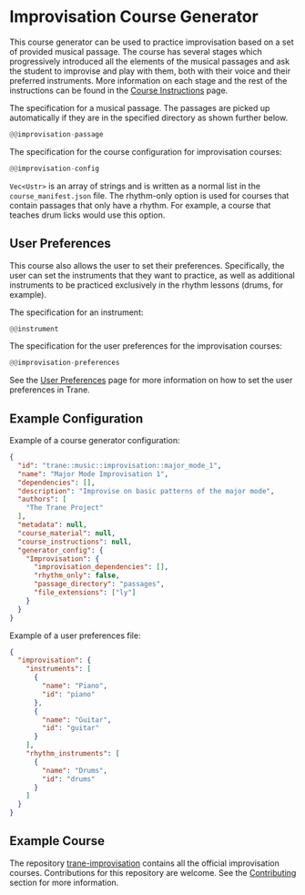 # Improvisation Course Generator

This course generator can be used to practice improvisation based on a set of provided musical
passage. The course has several stages which progressively introduced all the elements of the
musical passages and ask the student to improvise and play with them, both with their voice and
their preferred instruments. More information on each stage and the rest of the instructions can be
found in the [Course Instructions](./improvisation/instructions.md) page.

The specification for a musical passage. The passages are picked up automatically if they are in the
specified directory as shown further below.
```rust
@@improvisation-passage
```

The specification for the course configuration for improvisation courses:
```rust
@@improvisation-config
```

`Vec<Ustr>` is an array of strings and is written as a normal list in the `course_manifest.json`
file. The rhythm-only option is used for courses that contain passages that only have a rhythm. For
example, a course that teaches drum licks would use this option.

## User Preferences

This course also allows the user to set their preferences. Specifically, the user can set the
instruments that they want to practice, as well as additional instruments to be practiced
exclusively in the rhythm lessons (drums, for example).

The specification for an instrument:
```rust
@@instrument
```

The specification for the user preferences for the improvisation courses:
```rust
@@improvisation-preferences
```

See the [User Preferences](../user_preferences.md) page for more information on how to set the user
preferences in Trane.

## Example Configuration

Example of a course generator configuration:
```json
{
  "id": "trane::music::improvisation::major_mode_1",
  "name": "Major Mode Improvisation 1",
  "dependencies": [],
  "description": "Improvise on basic patterns of the major mode",
  "authors": [
    "The Trane Project"
  ],
  "metadata": null,
  "course_material": null,
  "course_instructions": null,
  "generator_config": {
    "Improvisation": {
      "improvisation_dependencies": [],
      "rhythm_only": false,
      "passage_directory": "passages",
      "file_extensions": ["ly"]
    }
  }
}
```

Example of a user preferences file:
```json
{
  "improvisation": {
    "instruments": [
      {
        "name": "Piano",
        "id": "piano"
      },
      {
        "name": "Guitar",
        "id": "guitar"
      }
    ],
    "rhythm_instruments": [
      {
        "name": "Drums",
        "id": "drums"
      }
    ]
  }
}
```

## Example Course

The repository [trane-improvisation](https://github.com/trane-project/trane-improvisation) contains
all the official improvisation courses. Contributions for this repository are welcome. See the
[Contributing](../contributing.md) section for more information.
